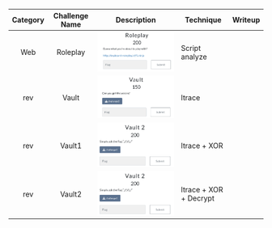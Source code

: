 | Category | Challenge Name | Description                          | Technique              | Writeup |
| :------: | :------------: | ------------------------------------ | ---------------------- | ------- |
|   Web    |    Roleplay    | ![alt text](Attachments/image.png)   | Script analyze         |         |
|   rev    |     Vault      | ![alt text](Attachments/image-1.png) | ltrace                 |         |
|   rev    |     Vault1     | ![alt text](Attachments/image-2.png) | ltrace + XOR           |         |
|   rev    |     Vault2     | ![alt text](Attachments/image-2.png) | ltrace + XOR + Decrypt |         |
